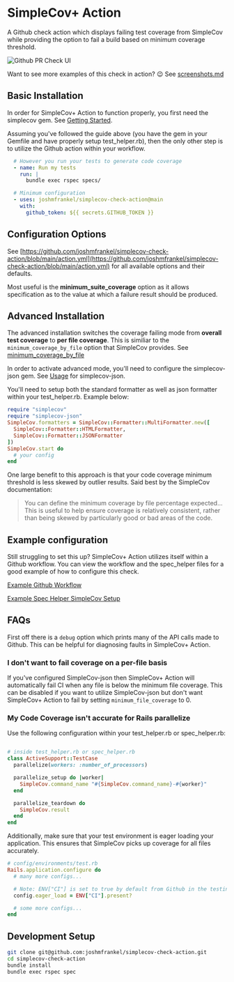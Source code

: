 # SimpleCov+ Action

A Github check action which displays failing test coverage from SimpleCov while providing the option
to fail a build based on minimum coverage threshold.

![Github PR Check UI](img/simple-cov-check-basic.png)

Want to see more examples of this check in action? :wink: See [screenshots.md](/screenshots.md)

## Basic Installation
In order for SimpleCov+ Action to function properly, you first need the simplecov gem. See [Getting Started](https://github.com/simplecov-ruby/simplecov#getting-started).

Assuming you've followed the guide above (you have the gem in your Gemfile and have properly setup test_helper.rb), then the only other step is to utilize the Github action within your workflow.

```yml
  # However you run your tests to generate code coverage
  - name: Run my tests
    run: |
      bundle exec rspec specs/

  # Minimum configuration
  - uses: joshmfrankel/simplecov-check-action@main
    with:
      github_token: ${{ secrets.GITHUB_TOKEN }}
```

## Configuration Options
See [https://github.com/joshmfrankel/simplecov-check-action/blob/main/action.yml](https://github.com/joshmfrankel/simplecov-check-action/blob/main/action.yml) for all available options and their defaults.

Most useful is the **minimum_suite_coverage** option as it allows specification as to the value at which a failure result should be produced.

## Advanced Installation
The advanced installation switches the coverage failing mode from **overall test coverage** to **per file coverage**. This is similiar to the `minimum_coverage_by_file` option that SimpleCov provides. See [minimum_coverage_by_file](https://github.com/simplecov-ruby/simplecov#minimum-coverage-by-file)

In order to activate advanced mode, you'll need to configure the simplecov-json gem. See [Usage](https://github.com/vicentllongo/simplecov-json#usage) for simplecov-json.

You'll need to setup both the standard formatter as well as json formatter within your test_helper.rb. Example below:

```ruby
require "simplecov"
require "simplecov-json"
SimpleCov.formatters = SimpleCov::Formatter::MultiFormatter.new([
  SimpleCov::Formatter::HTMLFormatter,
  SimpleCov::Formatter::JSONFormatter
])
SimpleCov.start do
  # your config
end
```

One large benefit to this approach is that your code coverage minimum threshold is less skewed by outlier results. Said best by the SimpleCov documentation:

> You can define the minimum coverage by file percentage expected... This is useful to help ensure coverage is relatively consistent, rather than being skewed by particularly good or bad areas of the code.

## Example configuration

Still struggling to set this up? SimpleCov+ Action utilizes itself within a Github workflow. You can view the workflow and the spec_helper files for a good example of how to configure this check.

[Example Github Workflow](/.github/workflows/testing.yml)

[Example Spec Helper SimpleCov Setup](/specs/spec_helper.rb)

## FAQs

First off there is a `debug` option which prints many of the API calls made to Github. This can be helpful for diagnosing faults in SimpleCov+ Action.

### I don't want to fail coverage on a per-file basis

If you've configured SimpleCov-json then SimpleCov+ Action will automatically
fail CI when any file is below the minimum file coverage. This can be disabled if
you want to utilize SimpleCov-json but don't want SimpleCov+ Action to fail by
setting `minimum_file_coverage` to 0.

### My Code Coverage isn't accurate for Rails parallelize

Use the following configuration within your test_helper.rb or spec_helper.rb:

```ruby

# inside test_helper.rb or spec_helper.rb
class ActiveSupport::TestCase
  parallelize(workers: :number_of_processors)

  parallelize_setup do |worker|
    SimpleCov.command_name "#{SimpleCov.command_name}-#{worker}"
  end

  parallelize_teardown do
    SimpleCov.result
  end
end
```

Additionally, make sure that your test environment is eager loading your application. This ensures that SimpleCov picks up coverage for all files accurately.

```ruby
# config/environments/test.rb
Rails.application.configure do
  # many more configs...

  # Note: ENV["CI"] is set to true by default from Github in the testing environment
  config.eager_load = ENV["CI"].present?

  # some more configs...
end
```

## Development Setup

```bash
git clone git@github.com:joshmfrankel/simplecov-check-action.git
cd simplecov-check-action
bundle install
bundle exec rspec spec
```

